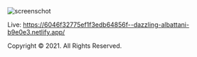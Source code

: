 <img src="https://repository-images.githubusercontent.com/345643741/9cfa2800-de97-11eb-9ec6-7883ebb71acf" alt="screenschot"/>

Live: https://6046f32775ef1f3edb64856f--dazzling-albattani-b9e0e3.netlify.app/

Copyright &copy; 2021. All Rights Reserved.
